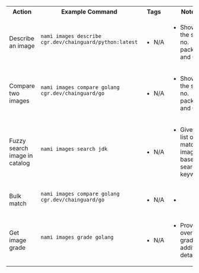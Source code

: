 <table>
    <!-- Header -->
    <tr>
        <th>Action</th>
        <th>Example Command</th>
        <th>Tags</th>
        <th>Notes</th>
        <th>Use Cases </th>
    </tr>
    <!-- Start entry in the cheatsheet -->
    <tr>
        <td> <!-- Description -->
        Describe an image
        </td>
        <td> <!-- Copy paste command -->
            <pre><code class="language-bash">nami images describe cgr.dev/chainguard/python:latest
            </code></pre>
        </td>
        <td> <!-- Tags -->
            <ul>
                <li>N/A</li>
            </ul>
        </td>
        <td> <!-- Notes -->
            <ul>
                <li>Shows the size, no. packages, and CVES</li>
            </ul>
        </td>
        <td> <!-- Use Cases -->
            <ul>
                <li>Get a summary of an image</li>
            </ul>
        </td>
    </tr>
    <!-- End entry in the cheatsheet -->
    <!-- Start entry in the cheatsheet -->
    <tr>
        <td> <!-- Description -->
        Compare two images
        </td>
        <td> <!-- Copy paste command -->
            <pre><code class="language-bash">nami images compare golang cgr.dev/chainguard/go
            </code></pre>
        </td>
        <td> <!-- Flags -->
            <ul>
                <li>N/A</li>
            </ul>
        </td>
        <td> <!-- Notes -->
            <ul>
                <li>Shows the size, no. packages, and CVES</li>
            </ul>
        </td>
        <td> <!-- Use Cases -->
            <ul>
                <li>Compare two images quickly</li>
            </ul>
        </td>
    </tr>
    <!-- End entry in the cheatsheet -->
    <!-- Start entry in the cheatsheet -->
    <tr>
        <td> <!-- Description -->
        Fuzzy search image in catalog
        </td>
        <td> <!-- Copy paste command -->
            <pre><code class="language-bash">nami images search jdk
            </code></pre>
        </td>
        <td> <!-- Flags -->
            <ul>
                <li>N/A</li>
            </ul>
        </td>
        <td> <!-- Notes -->
            <ul>
                <li>Gives a list of matching images based on search keyword</li>
            </ul>
        </td>
        <td> <!-- Use Cases -->
            <ul>
                <li>Quick search</li>
            </ul>
        </td>
    </tr>
    <!-- End entry in the cheatsheet -->
    <!-- Start entry in the cheatsheet -->
    <tr>
        <td> <!-- Description -->
        Bulk match
        </td>
        <td> <!-- Copy paste command -->
            <pre><code class="language-bash">nami images compare golang cgr.dev/chainguard/go
            </code></pre>
        </td>
        <td> <!-- Flags -->
            <ul>
                <li>N/A</li>
            </ul>
        </td>
        <td> <!-- Notes -->
            <ul>
                <li></li>
            </ul>
        </td>
        <td> <!-- Use Cases -->
            <ul>
                <li></li>
            </ul>
        </td>
    </tr>
    <!-- End entry in the cheatsheet -->
    <!-- Start entry in the cheatsheet -->
    <tr>
        <td> <!-- Description -->
        Get image grade
        </td>
        <td> <!-- Copy paste command -->
            <pre><code class="language-bash">nami images grade golang
            </code></pre>
        </td>
        <td> <!-- Flags -->
            <ul>
                <li>N/A</li>
            </ul>
        </td>
        <td> <!-- Notes -->
            <ul>
                <li>Provides overall grade and additional details</li>
            </ul>
        </td>
        <td> <!-- Use Cases -->
            <ul>
                <li>Grade lookup</li>
            </ul>
        </td>
    </tr>
    <!-- End entry in the cheatsheet -->
</table>